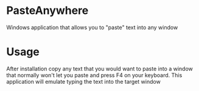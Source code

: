 # PasteAnywhere
Windows application that allows you to "paste" text into any window

# Usage
After installation copy any text that you would want to paste into
a window that normally won't let you paste and press F4 on your 
keyboard. This application will emulate typing the text into the
target window